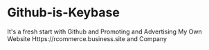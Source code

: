 # Github-is-Keybase
It's a fresh start with Github and Promoting and Advertising My Own Website Https://rcommerce.business.site and Company 
